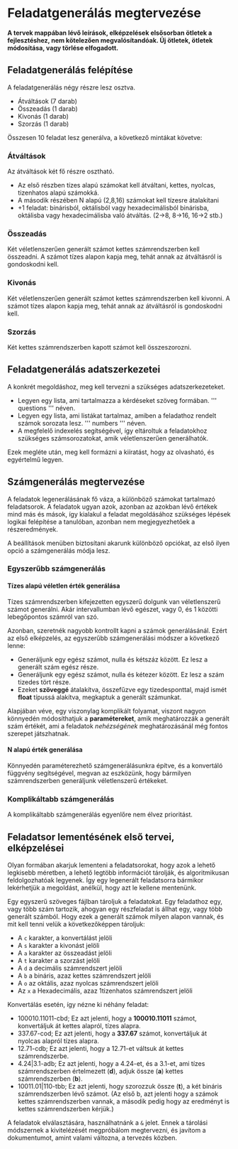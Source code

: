# Feladatgenerálás megtervezése

**A tervek mappában lévő leírások, elképzelések elsősorban ötletek a fejlesztéshez, nem kötelezően megvalósítandóak. Új ötletek, ötletek módosítása, vagy törlése elfogadott.**

## Feladatgenerálás felépítése

A feladatgenerálás négy részre lesz osztva.

 - Átváltások (7 darab)
 - Összeadás (1 darab)
 - Kivonás (1 darab)
 - Szorzás (1 darab)

Összesen 10 feladat lesz generálva, a következő mintákat követve:

### Átváltások

Az átváltások két fő részre osztható.
 - Az első részben tízes alapú számokat kell átváltani, kettes, nyolcas, tizenhatos alapú számokká.
 - A második részében N alapú (2,8,16) számokat kell tízesre átalakítani
 - +1 feladat: binárisból, oktálisból vagy hexadecimálisból binárisba, oktálisba vagy hexadecimálisba való átváltás. (2->8, 8->16, 16->2 stb.)

### Összeadás

Két véletlenszerűen generált számot kettes számrendszerben kell összeadni. A számot tízes alapon kapja meg, tehát annak az átváltásról is gondoskodni kell.

### Kivonás

Két véletlenszerűen generált számot kettes számrendszerben kell kivonni. A számot tízes alapon kapja meg, tehát annak az átváltásról is gondoskodni kell.

### Szorzás

Két kettes számrendszerben kapott számot kell összeszorozni.

## Feladatgenerálás adatszerkezetei

A konkrét megoldáshoz, meg kell tervezni a szükséges adatszerkezeteket.

 - Legyen egy lista, ami tartalmazza a kérdéseket szöveg formában. ''' questions ''' néven.
 - Legyen egy lista, ami listákat tartalmaz, amiben a feladathoz rendelt számok sorozata lesz. ''' numbers ''' néven.
 - A megfelelő indexelés segítségével, így eltároltuk a feladatokhoz szükséges számsorozatokat, amik véletlenszerűen generálhatók.

Ezek megléte után, meg kell formázni a kiíratást, hogy az olvasható, és egyértelmű legyen.


## Számgenerálás megtervezése

A feladatok legenerálásának fő váza, a különböző számokat tartalmazó feladatsorok. A feladatok ugyan azok, azonban az azokban lévő értékek mind más és mások, így kialakul a feladat megoldásához szükséges lépések logikai felépítése a tanulóban, azonban nem megjegyezhetőek a részeredmények.

A beállítások menüben biztosítani akarunk különböző opciókat, az első ilyen opció a számgenerálás módja lesz.

### Egyszerűbb számgenerálás

#### Tízes alapú véletlen érték generálása

Tízes számrendszerben kifejezetten egyszerű dolgunk van véletlenszerű számot generálni. Akár intervallumban lévő egészet, vagy 0, és 1 közötti lebegőpontos számról van szó.

Azonban, szeretnék nagyobb kontrollt kapni a számok generálásánál. Ezért az első elképzelés, az egyszerűbb számgenerálási módszer a következő lenne:

 - Generáljunk egy egész számot, nulla és kétszáz között. Ez lesz a generált szám egész része.
 - Generáljunk egy egész számot, nulla és kétezer között. Ez lesz a szám tizedes tört része.
 - Ezeket **szöveggé** átalakítva, összefűzve egy tizedesponttal, majd ismét **float** típussá alakítva, megkaptuk a generált számunkat.

 Alapjában véve, egy viszonylag komplikált folyamat, viszont nagyon könnyedén módosíthatjuk a **paramétereket**, amik meghatározzák a generált szám értékét, ami a feladatok *nehézségének* meghatározásánál még fontos szerepet játszhatnak.

#### N alapú érték generálása

Könnyedén paraméterezhető számgenerálásunkra építve, és a konvertáló függvény segítségével, megvan az eszközünk, hogy bármilyen számrendszerben generáljunk véletlenszerű értékeket.

### Komplikáltabb számgenerálás

A komplikáltabb számgenerálás egyenlőre nem élvez prioritást.

## Feladatsor lementésének első tervei, elképzelései

Olyan formában akarjuk lementeni a feladatsorokat, hogy azok a lehető legkisebb méretben, a lehető legtöbb információt tárolják, és algoritmikusan feldolgozhatóak legyenek. Így egy legenerált feladatsorra bármikor lekérhetjük a megoldást, anélkül, hogy azt le kellene mentenünk.

Egy egyszerű szöveges fájlban tároljuk a feladatokat. Egy feladathoz egy, vagy több szám tartozik, ahogyan egy részfeladat is állhat egy, vagy több generált számból. Hogy ezek a generált számok milyen alapon vannak, és mit kell tenni velük a következőképpen tároljuk:
 - A ``c`` karakter, a konvertálást jelöli
 - A ``s`` karakter a kivonást jelöli
 - A ``a`` karakter az összeadást jelöli
 - A ``t`` karakter a szorzást jelöli
 - A ``d`` a decimális számrendszert jelöli
 - A ``b`` a bináris, azaz kettes számrendszert jelöli
 - A ``o`` az oktális, azaz nyolcas számrendszert jelöli
 - Az ``x`` a Hexadecimális, azaz 1tizenhatos számrendszert jelöli
 
Konvertálás esetén, így nézne ki néhány feladat:
 - 100010.11011-cbd; Ez azt jelenti, hogy a **100010.11011** számot, konvertáljuk át kettes alapról, tízes alapra.
 - 337.67-cod; Ez azt jelenti, hogy a **337.67** számot, konvertáljuk át nyolcas alapról tízes alapra.
 - 12.71-cdb; Ez azt jelenti, hogy a 12.71-et váltsuk át kettes számrendszerbe.
 - 4.24|3.1-adb; Ez azt jelenti, hogy a 4.24-et, és a 3.1-et, ami tízes számrendszerben értelmezett (**d**), adjuk össze (**a**) kettes számrendszerben (**b**).
 - 10011.01|110-tbb; Ez azt jelenti, hogy szorozzuk össze (**t**), a két bináris számrendszerben lévő számot. (Az első b, azt jelenti hogy a számok kettes számrendszerben vannak, a második pedig hogy az eredményt is kettes számrendszerben kérjük.)

 A feladatok elválasztására, használhatnánk a ``&`` jelet. Ennek a tárolási módszernek a kivitelézését megpróbálom megtervezni, és javítom a dokumentumot, amint valami változna, a tervezés közben.
